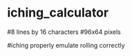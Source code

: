 # iching_calculator

#8 lines by 16 characters
#96x64 pixels

#iching properly emulate rolling  correctly
